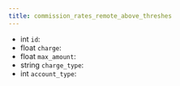 ```yaml
---
title: commission_rates_remote_above_threshes  
---
```


- <span class="type">int</span>  <span class="v-identifier">`id`</span>:
- <span class="type">float</span>  <span class="v-identifier">`charge`</span>:
- <span class="type">float</span>  <span class="v-identifier">`max_amount`</span>:
- <span class="type">string</span>  <span class="v-identifier">`charge_type`</span>:
- <span class="type">int</span>  <span class="v-identifier">`account_type`</span>:
